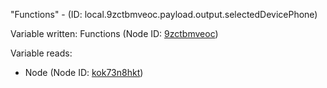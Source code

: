 "Functions" - (ID: local.9zctbmveoc.payload.output.selectedDevicePhone)

Variable written:
Functions (Node ID: [9zctbmveoc](../nodes/9zctbmveoc.md))

Variable reads:
* Node (Node ID: [kok73n8hkt](../nodes/kok73n8hkt.md))
